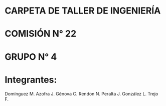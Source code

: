 # CARPETA DE TALLER DE INGENIERÍA

# COMISIÓN N° 22

# GRUPO N° 4

# Integrantes:
Domínguez M.
Azofra J.
Génova C.
Rendon N.
Peralta J.
González L.
Trejo F.
